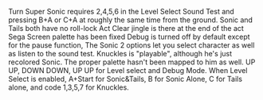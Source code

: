 Turn Super Sonic requires 2,4,5,6 in the Level Select Sound Test and pressing B+A or C+A at roughly the same time from the ground. 
Sonic and Tails both have no roll-lock
Act Clear jingle is there at the end of the act
Sega Screen palette has been fixed
Debug is turned off by default except for the pause function, The Sonic 2 options let you select character as well as listen to the sound test.
Knuckles is "playable", although he's just recolored Sonic. The proper palette hasn't been mapped to him as well.
UP UP, DOWN DOWN, UP UP for Level select and Debug Mode.
When Level Select is enabled, A+Start for Sonic&Tails, B for Sonic Alone, C for Tails alone, and code 1,3,5,7 for Knuckles.
